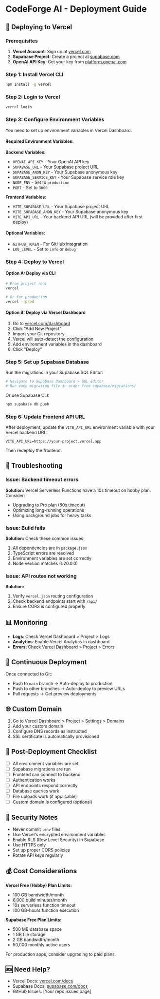 # CodeForge AI - Deployment Guide

## 🚀 Deploying to Vercel

### Prerequisites

1. **Vercel Account**: Sign up at [vercel.com](https://vercel.com)
2. **Supabase Project**: Create a project at [supabase.com](https://supabase.com)
3. **OpenAI API Key**: Get your key from [platform.openai.com](https://platform.openai.com)

### Step 1: Install Vercel CLI

```bash
npm install -g vercel
```

### Step 2: Login to Vercel

```bash
vercel login
```

### Step 3: Configure Environment Variables

You need to set up environment variables in Vercel Dashboard:

#### Required Environment Variables:

**Backend Variables:**
- `OPENAI_API_KEY` - Your OpenAI API key
- `SUPABASE_URL` - Your Supabase project URL
- `SUPABASE_ANON_KEY` - Your Supabase anonymous key
- `SUPABASE_SERVICE_KEY` - Your Supabase service role key
- `NODE_ENV` - Set to `production`
- `PORT` - Set to `3000`

**Frontend Variables:**
- `VITE_SUPABASE_URL` - Your Supabase project URL
- `VITE_SUPABASE_ANON_KEY` - Your Supabase anonymous key
- `VITE_API_URL` - Your backend API URL (will be provided after first deploy)

#### Optional Variables:
- `GITHUB_TOKEN` - For GitHub integration
- `LOG_LEVEL` - Set to `info` or `debug`

### Step 4: Deploy to Vercel

#### Option A: Deploy via CLI

```bash
# From project root
vercel

# Or for production
vercel --prod
```

#### Option B: Deploy via Vercel Dashboard

1. Go to [vercel.com/dashboard](https://vercel.com/dashboard)
2. Click "Add New Project"
3. Import your Git repository
4. Vercel will auto-detect the configuration
5. Add environment variables in the dashboard
6. Click "Deploy"

### Step 5: Set up Supabase Database

Run the migrations in your Supabase SQL Editor:

```bash
# Navigate to Supabase Dashboard > SQL Editor
# Run each migration file in order from supabase/migrations/
```

Or use Supabase CLI:

```bash
npx supabase db push
```

### Step 6: Update Frontend API URL

After deployment, update the `VITE_API_URL` environment variable with your Vercel backend URL:

```
VITE_API_URL=https://your-project.vercel.app
```

Then redeploy the frontend.

## 🔧 Troubleshooting

### Issue: Backend timeout errors

**Solution:** Vercel Serverless Functions have a 10s timeout on hobby plan. Consider:
- Upgrading to Pro plan (60s timeout)
- Optimizing long-running operations
- Using background jobs for heavy tasks

### Issue: Build fails

**Solution:** Check these common issues:
1. All dependencies are in `package.json`
2. TypeScript errors are resolved
3. Environment variables are set correctly
4. Node version matches (≥20.0.0)

### Issue: API routes not working

**Solution:** 
1. Verify `vercel.json` routing configuration
2. Check backend endpoints start with `/api/`
3. Ensure CORS is configured properly

## 📊 Monitoring

- **Logs**: Check Vercel Dashboard > Project > Logs
- **Analytics**: Enable Vercel Analytics in dashboard
- **Errors**: Check Vercel Dashboard > Project > Errors

## 🔄 Continuous Deployment

Once connected to Git:
- Push to `main` branch → Auto-deploy to production
- Push to other branches → Auto-deploy to preview URLs
- Pull requests → Get preview deployments

## 🌐 Custom Domain

1. Go to Vercel Dashboard > Project > Settings > Domains
2. Add your custom domain
3. Configure DNS records as instructed
4. SSL certificate is automatically provisioned

## 📝 Post-Deployment Checklist

- [ ] All environment variables are set
- [ ] Supabase migrations are run
- [ ] Frontend can connect to backend
- [ ] Authentication works
- [ ] API endpoints respond correctly
- [ ] Database queries work
- [ ] File uploads work (if applicable)
- [ ] Custom domain is configured (optional)

## 🔐 Security Notes

- Never commit `.env` files
- Use Vercel's encrypted environment variables
- Enable RLS (Row Level Security) in Supabase
- Use HTTPS only
- Set up proper CORS policies
- Rotate API keys regularly

## 💰 Cost Considerations

**Vercel Free (Hobby) Plan Limits:**
- 100 GB bandwidth/month
- 6,000 build minutes/month
- 10s serverless function timeout
- 100 GB-hours function execution

**Supabase Free Plan Limits:**
- 500 MB database space
- 1 GB file storage
- 2 GB bandwidth/month
- 50,000 monthly active users

For production apps, consider upgrading to paid plans.

## 🆘 Need Help?

- Vercel Docs: [vercel.com/docs](https://vercel.com/docs)
- Supabase Docs: [supabase.com/docs](https://supabase.com/docs)
- GitHub Issues: [Your repo issues page]
